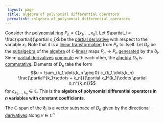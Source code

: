 ```yaml
---
 layout: page
 title: algebra of polynomial differential operators
 permalink: /algebra_of_polynomial_differential_operators
---
```

Consider the [polynomial ring](https://defsmath.github.io/DefsMath/polynomial_ring) $P_n =\mathbb C[x_1,\dots,x_n]$. Let $\partial_i = \frac{\partial}{\partial x_i}$ be the [partial derivative](https://defsmath.github.io/DefsMath/partial_derivative) with respect to the variable $x_i$. Note that it is a [linear transformation](https://defsmath.github.io/DefsMath/linear_transformation) from $P_n$ to itself. Let $D_n$ be the [subalgebra](https://defsmath.github.io/DefsMath/subalgebra) of the [algebra](https://defsmath.github.io/DefsMath/algebra_of_linear_maps) of $\mathbb C$-[linear](https://defsmath.github.io/DefsMath/linear_transformation) maps $P_n\to P_n$ [generated](https://defsmath.github.io/DefsMath/generate_an_associative_algebra) by the $\partial_i$. Since [partial derivatives](https://defsmath.github.io/DefsMath/partial_derivative) [commute](https://defsmath.github.io/DefsMath/commute) with each other, the [algebra](https://defsmath.github.io/DefsMath/algebra_over_a_field) $D_n$ is [commutative](https://defsmath.github.io/DefsMath/commutative). Elements of $D_n$ take the form $$u = \sum_{k_1,\dots,k_n \geq 0} c_{k_1,\dots,k_n} \frac{\partial^{k_1+\cdots + k_n}}{\partial x_1^{k_1}\cdots \partial x_n^{k_n}}$$ for $c_{k_1,\dots,k_n}\in\mathbb C$. This is the **algebra of polynomial differential operators in $n$ variables with constant coefficients**.

The $\mathbb C$-span of the $\partial_i$ is a [vector subspace](https://defsmath.github.io/DefsMath/vector_subspace) of $D_n$ given by the [directional derivatives](https://defsmath.github.io/DefsMath/directional_derivative) along $v\in \mathbb C^n$